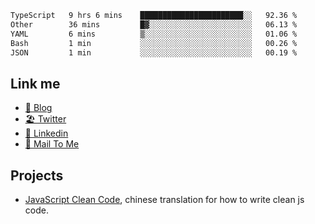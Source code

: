 <!--START_SECTION:waka-->

```txt
TypeScript   9 hrs 6 mins    ███████████████████████░░   92.36 %
Other        36 mins         █▓░░░░░░░░░░░░░░░░░░░░░░░   06.13 %
YAML         6 mins          ▒░░░░░░░░░░░░░░░░░░░░░░░░   01.06 %
Bash         1 min           ░░░░░░░░░░░░░░░░░░░░░░░░░   00.26 %
JSON         1 min           ░░░░░░░░░░░░░░░░░░░░░░░░░   00.19 %
```

<!--END_SECTION:waka-->

## Link me

- [📕 Blog](https://chris-yu.vercel.app/)
- [🏖️ Twitter](https://twitter.com/yuetong3yu)
- [🧳 Linkedin](https://www.linkedin.com/in/yuetong3yu)
- [📧 Mail To Me](mailto:yuetong3yu@gmail.com)


## Projects 

- [JavaScript Clean Code](https://js-clean-code-cn.vercel.app/), chinese translation for how to write clean js code.
